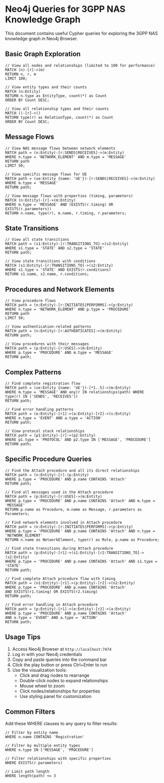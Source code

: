 # Neo4j Queries for 3GPP NAS Knowledge Graph

This document contains useful Cypher queries for exploring the 3GPP NAS knowledge graph in Neo4j Browser.

## Basic Graph Exploration

```cypher
// View all nodes and relationships (limited to 100 for performance)
MATCH (n)-[r]->(m)
RETURN n, r, m
LIMIT 100;

// View entity types and their counts
MATCH (n:Entity)
RETURN n.type as EntityType, count(*) as Count
ORDER BY Count DESC;

// View all relationship types and their counts
MATCH ()-[r]->()
RETURN type(r) as RelationType, count(*) as Count
ORDER BY Count DESC;
```

## Message Flows

```cypher
// View NAS message flows between network elements
MATCH path = (n:Entity)-[r:SENDS|RECEIVES]->(m:Entity)
WHERE n.type = 'NETWORK_ELEMENT' AND m.type = 'MESSAGE'
RETURN path
LIMIT 50;

// View specific message flows for UE
MATCH path = (ue:Entity {name: 'UE'})-[r:SENDS|RECEIVES]->(m:Entity)
WHERE m.type = 'MESSAGE'
RETURN path;

// View message flows with properties (timing, parameters)
MATCH (n:Entity)-[r]->(m:Entity)
WHERE m.type = 'MESSAGE' AND (EXISTS(r.timing) OR EXISTS(r.parameters))
RETURN n.name, type(r), m.name, r.timing, r.parameters;
```

## State Transitions

```cypher
// View all state transitions
MATCH path = (s1:Entity)-[r:TRANSITIONS_TO]->(s2:Entity)
WHERE s1.type = 'STATE' AND s2.type = 'STATE'
RETURN path;

// View state transitions with conditions
MATCH (s1:Entity)-[r:TRANSITIONS_TO]->(s2:Entity)
WHERE s1.type = 'STATE' AND EXISTS(r.conditions)
RETURN s1.name, s2.name, r.conditions;
```

## Procedures and Network Elements

```cypher
// View procedure flows
MATCH path = (n:Entity)-[r:INITIATES|PERFORMS]->(p:Entity)
WHERE n.type = 'NETWORK_ELEMENT' AND p.type = 'PROCEDURE'
RETURN path
LIMIT 50;

// View authentication-related patterns
MATCH path = (n:Entity)-[r:AUTHENTICATES]->(m:Entity)
RETURN path;

// View procedures with their messages
MATCH path = (p:Entity)-[r:USES]->(m:Entity)
WHERE p.type = 'PROCEDURE' AND m.type = 'MESSAGE'
RETURN path;
```

## Complex Patterns

```cypher
// Find complete registration flow
MATCH path = (ue:Entity {name: 'UE'})-[*1..5]->(m:Entity)
WHERE m.type = 'MESSAGE' AND any(r IN relationships(path) WHERE type(r) IN ['SENDS', 'RECEIVES'])
RETURN path;

// Find error handling patterns
MATCH path = (e:Entity)-[r1]->(a:Entity)-[r2]->(s:Entity)
WHERE e.type = 'EVENT' AND a.type = 'ACTION'
RETURN path;

// View protocol stack relationships
MATCH path = (p1:Entity)-[r]->(p2:Entity)
WHERE p1.type = 'PROTOCOL' AND p2.type IN ['MESSAGE', 'PROCEDURE']
RETURN path;
```

## Specific Procedure Queries

```cypher
// Find the Attach procedure and all its direct relationships
MATCH path = (n:Entity)-[r]-(p:Entity)
WHERE p.type = 'PROCEDURE' AND p.name CONTAINS 'Attach'
RETURN path;

// Find all messages used in the Attach procedure
MATCH path = (p:Entity)-[r:USES]->(m:Entity)
WHERE p.type = 'PROCEDURE' AND p.name CONTAINS 'Attach' AND m.type = 'MESSAGE'
RETURN p.name as Procedure, m.name as Message, r.parameters as Parameters;

// Find network elements involved in Attach procedure
MATCH path = (n:Entity)-[r:INITIATES|PERFORMS]->(p:Entity)
WHERE p.type = 'PROCEDURE' AND p.name CONTAINS 'Attach' AND n.type = 'NETWORK_ELEMENT'
RETURN n.name as NetworkElement, type(r) as Role, p.name as Procedure;

// Find state transitions during Attach procedure
MATCH path = (p:Entity)-[r1]->(s1:Entity)-[r2:TRANSITIONS_TO]->(s2:Entity)
WHERE p.type = 'PROCEDURE' AND p.name CONTAINS 'Attach' AND s1.type = 'STATE'
RETURN path;

// Find complete Attach procedure flow with timing
MATCH path = (n1:Entity)-[r1]->(p:Entity)-[r2]->(n2:Entity)
WHERE p.type = 'PROCEDURE' AND p.name CONTAINS 'Attach'
AND EXISTS(r1.timing) OR EXISTS(r2.timing)
RETURN path;

// Find error handling in Attach procedure
MATCH path = (p:Entity)-[r1]->(e:Entity)-[r2]->(a:Entity)
WHERE p.type = 'PROCEDURE' AND p.name CONTAINS 'Attach'
AND e.type = 'EVENT' AND a.type = 'ACTION'
RETURN path;
```

## Usage Tips

1. Access Neo4j Browser at `http://localhost:7474`
2. Log in with your Neo4j credentials
3. Copy and paste queries into the command bar
4. Click the play button or press Ctrl+Enter to run
5. Use the visualization tools:
   - Click and drag nodes to rearrange
   - Double-click nodes to expand relationships
   - Mouse wheel to zoom
   - Click nodes/relationships for properties
   - Use styling panel for customization

## Common Filters

Add these WHERE clauses to any query to filter results:

```cypher
// Filter by entity name
WHERE n.name CONTAINS 'Registration'

// Filter by multiple entity types
WHERE n.type IN ['MESSAGE', 'PROCEDURE']

// Filter relationships with specific properties
WHERE EXISTS(r.parameters)

// Limit path length
WHERE length(path) <= 3
``` 